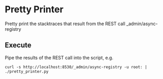 # Pretty Printer

Pretty print the stacktraces that result from the REST call _admin/async-registry

## Execute
Pipe the results of the REST call into the script, e.g.
```
curl -s http://localhost:8530/_admin/async-registry -u root: | ./pretty_printer.py
```
